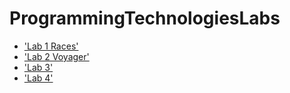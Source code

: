 # ProgrammingTechnologiesLabs

* ['Lab 1 Races'](./lab1/readme.md)
* ['Lab 2 Voyager'](./lab2/readme.md)
* ['Lab 3'](./lab3/readme.md)
* ['Lab 4'](./lab4/readme.md)
